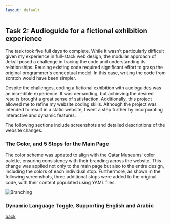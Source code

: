 ```yaml
---
layout: default
---
```


## Task 2: Audioguide for a fictional exhibition experience

The task took five full days to complete. While it wasn’t particularly difficult given my experience in full-stack web design, the modular approach of Jekyll posed a challenge in tracing the code and understanding its relationships. Reusing existing code required significant effort to grasp the original programmer's conceptual model. In this case, writing the code from scratch would have been simpler.

Despite the challenges, coding a fictional exhibition with audioguides was an incredible experience. It was demanding, but achieving the desired results brought a great sense of satisfaction. Additionally, this project allowed me to refine my website coding skills. Although the project was intended to result in a static website, I went a step further by incorporating interactive and dynamic features.

The following sections include screenshots and detailed descriptions of the website changes.

### The Color, and 5 Stops for the Main Page

The color scheme was updated to align with the Qatar Museums' color palette, ensuring consistency with their branding across the website. This change was applied not only to the main page but also to the entire design, including the colors of each individual stop. Furthermore, as shown in the following screenshots, three additional stops were added to the original code, with their content populated using YAML files.

![Branching]([https://guides.github.com/activities/hello-world/branching.png](https://github.com/AlDanah-QM/blog/blob/master/assets/images/Main%20page%20-%20colors.png))

### Dynamic Language Toggle, Supporting English and Arabic

[back](./)

